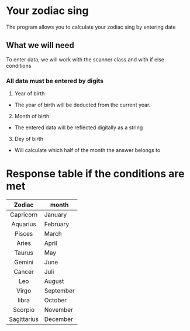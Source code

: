 # Your zodiac sing
The program allows you to calculate your zodiac sing by entering date
## What we will need
To enter data, we will work with the scanner class and with if else conditions
### All data must be entered by digits
1. Year of birth
* The year of birth will be deducted from the current year.
2. Month of birth
* The entered data will be reflected digitally as a string
3. Dey of birth
* Will calculate which half of the month the answer belongs to
# Response table if the conditions are met

| **Zodiac** | **month** |
|:----------:|-----------|
|Capricorn   |January    |
|Aquarius    |February   |
|Pisces      |March      |
|Aries       |April      |
|Taurus      |May        |
|Gemini      |June       | 
|Cancer      |Juli       |
|Leo         |August     |
|Virgo       |September  |
|libra       |October    |
|Scorpio     |November   |
|Sagittarius |December   |
